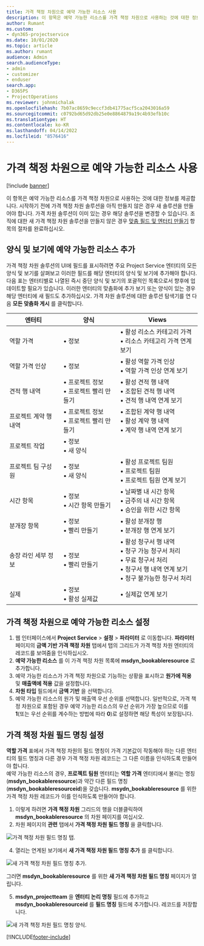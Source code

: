 ```yaml
---
title: 가격 책정 차원으로 예약 가능한 리소스 사용
description: 이 항목은 예약 가능한 리소스를 가격 책정 차원으로 사용하는 것에 대한 정보를 제공합니다.
author: Rumant
ms.custom:
- dyn365-projectservice
ms.date: 10/01/2020
ms.topic: article
ms.author: rumant
audience: Admin
search.audienceType:
- admin
- customizer
- enduser
search.app:
- D365PS
- ProjectOperations
ms.reviewer: johnmichalak
ms.openlocfilehash: 7b07ac8659c9eccf3db41775acf5ca2043016a59
ms.sourcegitcommit: c0792bd65d92db25e0e8864879a19c4b93efb10c
ms.translationtype: HT
ms.contentlocale: ko-KR
ms.lasthandoff: 04/14/2022
ms.locfileid: "8576416"
---
```

# <a name="use-bookable-resource-as-a-pricing-dimension"></a>가격 책정 차원으로 예약 가능한 리소스 사용

[!include [banner](../includes/psa-now-project-operations.md)]

이 항목은 예약 가능한 리소스를 가격 책정 차원으로 사용하는 것에 대한 정보를 제공합니다. 시작하기 전에 가격 책정 차원 솔루션을 아직 만들지 않은 경우 새 솔루션을 만들어야 합니다. 가격 차원 솔루션이 이미 있는 경우 해당 솔루션을 변경할 수 있습니다. 조직에 대한 새 가격 책정 차원 솔루션을 만들지 않은 경우 [맞춤 필드 및 엔터티 만들기](create-custom-fields-entities.md) 항목의 절차를 완료하십시오.

## <a name="add-bookable-resource-to-forms-and-views"></a>양식 및 보기에 예약 가능한 리소스 추가
가격 책정 차원 솔루션의 UI에 필드를 표시하려면 주요 Project Service 엔터티의 모든 양식 및 보기를 살펴보고 이러한 필드를 해당 엔터티의 양식 및 보기에 추가해야 합니다.
다음 표는 엔터티별로 나열된 즉시 중단 양식 및 보기의 포괄적인 목록으로서 향후에 업데이트할 필요가 있습니다. 이러한 엔터티의 맞춤화에 추가 보기 또는 양식이 있는 경우 해당 엔터티에 새 필드도 추가하십시오.
가격 차원 솔루션에 대한 솔루션 탐색기를 연 다음 **모든 맞춤화 게시** 를 클릭합니다.


|   엔터티        | 양식   |Views        |
| ------------------------------|---------------------------------|----------------------------------|
|  역할 가격|• 정보 |• 활성 리소스 카테고리 가격<br> • 리소스 카테고리 가격 연계 보기|
|  역할 가격 인상|• 정보|• 활성 역할 가격 인상<br>• 역할 가격 인상 연계 보기|
|  견적 행 내역|• 프로젝트 정보<br>• 프로젝트 빨리 만들기|• 활성 견적 행 내역<br>• 조합된 견적 행 내역<br>• 견적 행 내역 연계 보기|
|  프로젝트 계약 행 내역|• 프로젝트 정보<br>• 프로젝트 빨리 만들기|• 조합된 계약 행 내역<br>• 활성 계약 행 내역<br>• 계약 행 내역 연계 보기|
|  프로젝트 작업|• 정보<br>• 새 양식||
|  프로젝트 팀 구성원|• 정보<br>• 새 양식|• 활성 프로젝트 팀원<br>• 프로젝트 팀원<br>• 프로젝트 팀원 연계 보기|
|  시간 항목|• 정보<br>• 시간 항목 만들기|• 날짜별 내 시간 항목<br>• 금주의 내 시간 항목<br>• 승인을 위한 시간 항목|
|  분개장 항목|• 정보<br>• 빨리 만들기|• 활성 분개장 행<br>• 분개장 행 연계 보기|
|  송장 라인 세부 정보|• 정보<br>• 빨리 만들기|• 활성 청구서 행 내역<br>• 청구 가능 청구서 처리<br>• 무료 청구서 처리<br>• 청구서 행 내역 연계 보기<br>• 청구 불가능한 청구서 처리|
|  실제|• 정보<br>• 활성 실제값|• 실제값 연계 보기|

## <a name="set-up-bookable-resource-as-a-pricing-dimension"></a>가격 책정 차원으로 예약 가능한 리소스 설정

1. 웹 인터페이스에서 **Project Service** > **설정** > **파라미터** 로 이동합니다. **파라미터** 페이지의 **금액 기반 가격 책정 차원** 탭에서 탭의 그리드가 가격 책정 차원 엔터티의 레코드를 보여줌을 인식하십시오. 
2. **예약 가능한 리소스** 를 이 가격 책정 차원 목록에 **msdyn_bookableresource** 로 추가합니다. 
3. 예약 가능한 리소스가 가격 책정 차원으로 기능하는 상황을 표시하고 **원가에 적용** 및 **매출액에 적용** 값을 설정합니다.
4. **차원 타입** 필드에서 **금액 기반** 을 선택합니다. 
5. 예약 가능한 리소스의 원가 및 매출액 우선 순위를 선택합니다. 일반적으로, 가격 책정 차원으로 포함된 경우 예약 가능한 리소스의 우선 순위가 가장 높으므로 이를 **1**(또는 우선 순위를 계수하는 방법에 따라 **0**)로 설정하면 해당 특성이 보장됩니다.

## <a name="set-up-pricing-dimension-field-names"></a>가격 책정 차원 필드 명칭 설정

**역할 가격** 표에서 가격 책정 차원의 필드 명칭이 가격 기본값이 작동해야 하는 다른 엔터티의 필드 명칭과 다른 경우 가격 책정 차원 레코드는 그 다른 이름을 인식하도록 만들어야 합니다.    
예약 가능한 리소스의 경우, **프로젝트 팀원** 엔터티는 **역할 가격** 엔터티에서 불리는 명칭 (**msdyn_bookableresource**)과 약간 다른 필드 명칭(**msdyn_bookableresourceid**)을 갖습니다. **msydn_bookableresource** 를 위한 가격 책정 차원 레코드가 이를 인식하도록 만들어야 합니다. 
1. 이렇게 하려면 **가격 책정 차원** 그리드의 행을 더블클릭하여 **msdyn_bookableresource** 의 차원 페이지를 여십시오.
2. 차원 페이지의 **관련** 탭에서 **가격 책정 차원 필드 명칭** 을 클릭합니다.

 ![가격 책정 차원 필드 명칭 탭.](media/PD-fieldname.png)

4. 열리는 연계된 보기에서 **새 가격 책정 차원 필드 명칭 추가** 를 클릭합니다.

 ![새 가격 책정 차원 필드 명칭 추가.](media/Add-NewPD-fieldname.png)


그러면 **msdyn_bookableresource** 를 위한 **새 가격 책정 차원 필드 명칭** 페이지가 열립니다. 

5. **msdyn_projectteam** 을 **엔터티 논리 명칭** 필드에 추가하고 **msdyn_bookableresourceid** 를 **필드 명칭** 필드에 추가합니다. 레코드를 저장합니다.

 ![새 가격 책정 차원 필드 명칭 양식.](media/PD-fieldname-Added.png)


[!INCLUDE[footer-include](../includes/footer-banner.md)]

